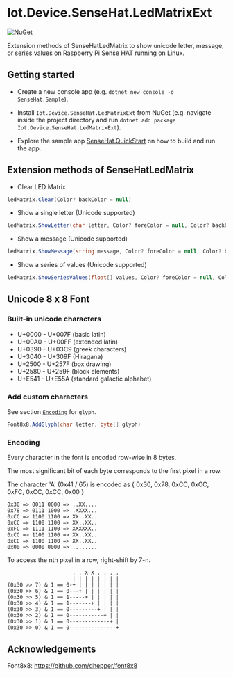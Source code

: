 # Iot.Device.SenseHat.LedMatrixExt

[![NuGet](https://img.shields.io/nuget/v/Iot.Device.SenseHat.LedMatrixExt.svg)](https://www.nuget.org/packages/Iot.Device.SenseHat.LedMatrixExt/)

Extension methods of SenseHatLedMatrix to show unicode letter, message, or series values on Raspberry Pi Sense HAT running on Linux.

## Getting started
- Create a new console app (e.g. `dotnet new console -o SenseHat.Sample`).
- Install `Iot.Device.SenseHat.LedMatrixExt` from NuGet (e.g. navigate inside the project directory and run `dotnet add package Iot.Device.SenseHat.LedMatrixExt`).

- Explore the sample app [SenseHat.QuickStart](https://github.com/petercwq/Iot.Device.SenseHat.LedMatrixExt/blob/main/SenseHat.QuickStart/Program.cs) on how to build and run the app.

## Extension methods of SenseHatLedMatrix

- Clear LED Matrix
```csharp
ledMatrix.Clear(Color? backColor = null)
```
- Show a single letter (Unicode supported)
```csharp
ledMatrix.ShowLetter(char letter, Color? foreColor = null, Color? backColor = null, Rotation rotation = Rotation.Rotate0)
```
- Show a message (Unicode supported)

```csharp
ledMatrix.ShowMessage(string message, Color? foreColor = null, Color? backColor = null, Rotation textRotation = Rotation.Rotate0, Direction scrollDirection = Direction.Left, int speedInMs = 90)
```

- Show a series of values (Unicode supported)

```csharp
ledMatrix.ShowSeriesValues(float[] values, Color? foreColor = null, Color? backColor = null, bool fill = false, Rotation rotation = Rotation.Rotate0, bool forward = true, int speedInMs = 90)
```

## Unicode 8 x 8 Font

### Built-in unicode characters
- U+0000 - U+007F (basic latin)
- U+00A0 - U+00FF (extended latin)
- U+0390 - U+03C9 (greek characters)
- U+3040 - U+309F (Hiragana)
- U+2500 - U+257F (box drawing)
- U+2580 - U+259F (block elements)
- U+E541 - U+E55A (standard galactic alphabet)

### Add custom characters

See section [`Encoding`](#Encoding) for `glyph`.
```csharp
Font8x8.AddGlyph(char letter, byte[] glyph)
```

### Encoding
Every character in the font is encoded row-wise in 8 bytes.

The most significant bit of each byte corresponds to the first pixel in a row. 

The character 'A' (0x41 / 65) is encoded as 
{ 0x30, 0x78, 0xCC, 0xCC, 0xFC, 0xCC, 0xCC, 0x00 }

    0x30 => 0011 0000 => ..XX....
    0x78 => 0111 1000 => .XXXX...
    0xCC => 1100 1100 => XX..XX..
    0xCC => 1100 1100 => XX..XX..
    0xFC => 1111 1100 => XXXXXX..
    0xCC => 1100 1100 => XX..XX..
    0xCC => 1100 1100 => XX..XX..
    0x00 => 0000 0000 => ........

To access the nth pixel in a row, right-shift by 7-n.

                         . . X X . . . .
                         | | | | | | | |
    (0x30 >> 7) & 1 == 0-+ | | | | | | |
    (0x30 >> 6) & 1 == 0---+ | | | | | |
    (0x30 >> 5) & 1 == 1-----+ | | | | |
    (0x30 >> 4) & 1 == 1-------+ | | | |
    (0x30 >> 3) & 1 == 0---------+ | | |
    (0x30 >> 2) & 1 == 0-----------+ | |
    (0x30 >> 1) & 1 == 0-------------+ |
    (0x30 >> 0) & 1 == 0---------------+

## Acknowledgements

Font8x8: https://github.com/dhepper/font8x8